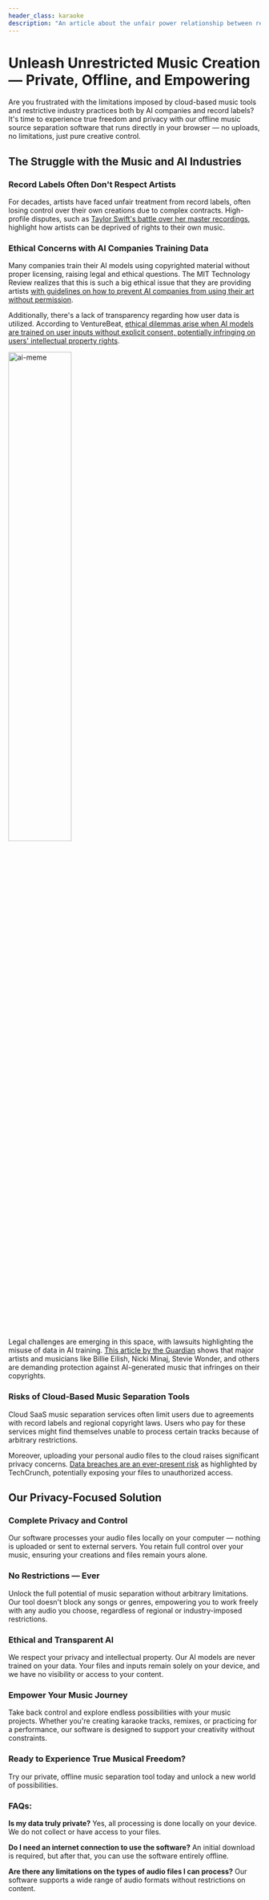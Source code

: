 ```yaml
---
header_class: karaoke
description: "An article about the unfair power relationship between record labels, AI companies, copyright law, and your rights as an artist. It introduces a private, offline music separation tool that empowers creators to work without restrictions."
---
```


# Unleash Unrestricted Music Creation — Private, Offline, and Empowering

Are you frustrated with the limitations imposed by cloud-based music tools and <span class="blog-highlight">restrictive industry practices both by AI companies and record labels</span>? It's time to experience true freedom and privacy with our offline music source separation software that runs directly in your browser — no uploads, no limitations, just pure creative control.

## The Struggle with the Music and AI Industries

### Record Labels Often Don't Respect Artists

For decades, artists have faced unfair treatment from record labels, often losing control over their own creations due to complex contracts. High-profile disputes, such as [Taylor Swift's battle over her master recordings](https://studentvanguardintl.org/taylor-swifts-master-recordings-battle-a-case-study-in-artist-ownership-and-power/), highlight how artists can be deprived of rights to their own music.

### Ethical Concerns with AI Companies Training Data

Many companies train their AI models using copyrighted material without proper licensing, raising legal and ethical questions. The MIT Technology Review realizes that this is such a big ethical issue that they are providing artists [with guidelines on how to prevent AI companies from using their art without permission](https://www.technologyreview.com/2024/11/21/1107108/four-ways-to-protect-your-art-from-ai/).

Additionally, there's a lack of transparency regarding how user data is utilized. According to VentureBeat, [ethical dilemmas arise when AI models are trained on user inputs without explicit consent, potentially infringing on users' intellectual property rights](https://venturebeat.com/games/how-ai-is-making-copyright-issues-more-complicated-devcom-panel/).

<img class="responsive-img-android" alt="ai-meme" src="/assets/images/ai-meme.webp" width="50%"/>

Legal challenges are emerging in this space, with lawsuits highlighting the misuse of data in AI training. [This article by the Guardian](https://www.theguardian.com/technology/2024/apr/02/musicians-demand-protection-against-ai) shows that <span class="blog-highlight">major artists and musicians like Billie Eilish, Nicki Minaj, Stevie Wonder, and others are demanding protection against AI-generated music that infringes on their copyrights</span>.

### Risks of Cloud-Based Music Separation Tools

Cloud SaaS music separation services often limit users due to agreements with record labels and regional copyright laws. Users who pay for these services might find themselves unable to process certain tracks because of arbitrary restrictions.

Moreover, uploading your personal audio files to the cloud raises significant privacy concerns. [Data breaches are an ever-present risk](https://techcrunch.com/2024/10/14/2024-in-data-breaches-1-billion-stolen-records-and-rising/) as highlighted by TechCrunch, potentially exposing your files to unauthorized access.

## Our Privacy-Focused Solution

### Complete Privacy and Control

Our software processes your audio files locally on your computer — nothing is uploaded or sent to external servers. You retain full control over your music, ensuring your creations and files remain yours alone.

### No Restrictions — Ever

Unlock the full potential of music separation without arbitrary limitations. Our tool doesn't block any songs or genres, empowering you to work freely with any audio you choose, regardless of regional or industry-imposed restrictions.

### Ethical and Transparent AI

We respect your privacy and intellectual property. Our AI models are never trained on your data. Your files and inputs remain solely on your device, and we have no visibility or access to your content.

### Empower Your Music Journey

Take back control and explore endless possibilities with your music projects. Whether you're creating karaoke tracks, remixes, or practicing for a performance, our software is designed to support your creativity without constraints.

### Ready to Experience True Musical Freedom?

Try our private, offline music separation tool today and unlock a new world of possibilities.

### FAQs:

**Is my data truly private?**
Yes, all processing is done locally on your device. We do not collect or have access to your files.

**Do I need an internet connection to use the software?**
An initial download is required, but after that, you can use the software entirely offline.

**Are there any limitations on the types of audio files I can process?**
Our software supports a wide range of audio formats without restrictions on content.
